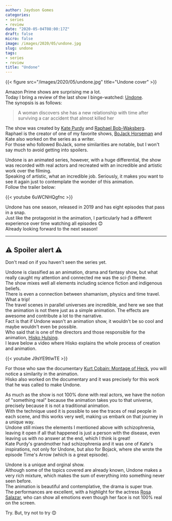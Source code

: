 ```yaml
---
author: Jaydson Gomes
categories:
- series
- review
date: "2020-05-04T08:00:17Z"
draft: false
micro: false
image: /images/2020/05/undone.jpg
slug: undone
tags:
- series
- review
title: "Undone"
---  
```


{{< figure src="/images/2020/05/undone.jpg" title="Undone cover" >}}

Amazon Prime shows are surprising me a lot.  
Today I bring a review of the last show I binge-watched: [Undone](https://www.imdb.com/title/tt8101850/).  
The synopsis is as follows:  

> A woman discovers she has a new relationship with time after surviving a car accident that almost killed her  

The show was created by [Kate Purdy](https://en.wikipedia.org/wiki/Kate_Purdy) and [Raphael Bob-Waksberg](https://en.wikipedia.org/wiki/Raphael_Bob-Waksberg).  
Raphael is the creator of one of my favorite shows, [BoJack Horseman](https://www.imdb.com/title/tt3398228/) and Kate also worked on the series as a writer.  
For those who followed BoJack, some similarities are notable, but I won't say much to avoid getting into spoilers.  

Undone is an animated series, however, with a huge differential, the show was recorded with real actors and recreated with an incredible and artistic work over the filming.  
Speaking of artistic, what an incredible job. Seriously, it makes you want to see it again just to contemplate the wonder of this animation.  
Follow the trailer below:  

{{< youtube 6uWCNHQgfnc >}}

Undone has one season, released in 2019 and has eight episodes that pass in a snap.  
Just like the protagonist in the animation, I particularly had a different experience over time watching all episodes 😊  
Already looking forward to the next season!  
____

## ⚠️ Spoiler alert ⚠️
Don't read on if you haven't seen the series yet.  

Undone is classified as an animation, drama and fantasy show, but what really caught my attention and connected me was the _sci-fi_ theme.  
The show mixes well all elements including science fiction and indigenous beliefs.  
There is even a connection between shamanism, physics and time travel. What a trip!  
The travel scenes in parallel universes are incredible, and here we see that the animation is not there just as a simple animation. The effects are awesome and contribute a lot to the narrative.  
Fact is that if Undone wasn't an animation show, it wouldn't be so cool and maybe wouldn't even be possible.  
Who said that is one of the directors and those responsible for the animation, [Hisko Hulsing](https://en.wikipedia.org/wiki/Hisko_Hulsing).  
I leave below a video where Hisko explains the whole process of creation and animation.  

{{< youtube J9sYE9tIwTE >}}

For those who saw the documentary [Kurt Cobain: Montage of Heck](https://en.wikipedia.org/wiki/Kurt_Cobain:_Montage_of_Heck), you will notice a similarity in the animation.  
Hisko also worked on the documentary and it was precisely for this work that he was called to make Undone.  

As much as the show is not 100% done with real actors, we have the notion of "something real" because the animation takes you to that universe, precisely because it is not a traditional animation.  
With the technique used it is possible to see the traces of real people in each scene, and this works very well, making us embark on that journey in a unique way.  
Undone still mixes the elements I mentioned above with schizophrenia, leaving it open if all that happened is just a person with the disease, even leaving us with no answer at the end, which I think is great!  
Kate Purdy's grandmother had schizophrenia and it was one of Kate's inspirations, not only for Undone, but also for Bojack, where she wrote the episode Time's Arrow (which is a great episode).  

Undone is a unique and orginal show.  
Although some of the topics covered are already known, Undone makes a very rich mixture, which makes the sum of everything into something never seen before.  
The animation is beautiful and contemplative, the drama is super true.  
The performances are excellent, with a highlight for the actress [Rosa Salazar](https://www.imdb.com/name/nm4023073/), who can show all emotions even though her face is not 100% real on the screen.  

Try. But, try not to try 😊